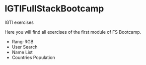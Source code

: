 # IGTIFullStackBootcamp
IGTI exercises

Here you will find all exercises of the first module of FS Bootcamp.

- Rang-RGB
- User Search
- Name List
- Countries Population
